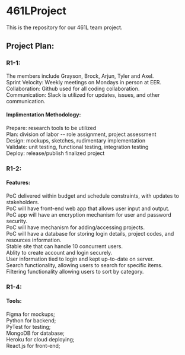 # 461LProject
This is the repository for our 461L team project. 

## Project Plan: 
### R1-1:
The members include Grayson, Brock, Arjun, Tyler and Axel. <br/>
Sprint Velocity: Weekly meetings on Mondays in person at EER. <br/>
Collaboration: Github used for all coding collaboration. <br/>
Communication: Slack is utilized for updates, issues, and other communication. <br/>
#### Implimentation Methodology: <br/>
Prepare: research tools to be utilized <br/>
Plan: division of labor -- role assignment, project assessment <br/>
Design: mockups, sketches, rudimentary implementation <br/>
Validate: unit testing, functional testing, integration testing <br/>
Deploy: release/publish finalized project <br/>

### R1-2:
#### Features: 
PoC delivered within budget and schedule constraints, with updates to stakeholders. <br/>
PoC will have front-end web app that allows user input and output. <br/>
PoC app will have an encryption mechanism for user and password security. <br/>
PoC will have mechanism for adding/accessing projects. <br/>
PoC will have a database for storing login details, project codes, and resources information. <br/>
Stable site that can handle 10 concurrent users. <br/>
Ablity to create account and login securely. <br/>
User information tied to login and kept up-to-date on server. <br/>
Search functionality, allowing users to search for specific items.  <br/>
Filtering functionality allowing users to sort by category. <br/>

### R1-4:
#### Tools:
Figma for mockups; <br/>
Python for backend; <br/>
PyTest for testing; <br/>
MongoDB for database; <br/>
Heroku for cloud deploying; <br/>
React.js for front-end; <br/>
